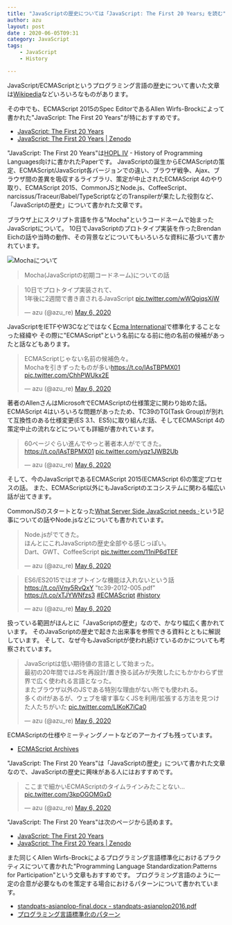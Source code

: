 ```yaml
---
title: "JavaScriptの歴史については「JavaScript: The First 20 Years」を読む"
author: azu
layout: post
date : 2020-06-05T09:31
category: JavaScript
tags:
    - JavaScript
    - History

---
```


JavaScript/ECMAScriptというプログラミング言語の歴史について書いた文章は[Wikipedia](https://ja.wikipedia.org/wiki/JavaScript)などいろいろなものがあります。

その中でも、ECMAScript 2015のSpec EditorであるAllen Wirfs-Brockによって書かれた"JavaScript: The First 20 Years"が特におすすめです。

- [JavaScript: The First 20 Years](http://www.wirfs-brock.com/allen/posts/866)
- [JavaScript: The First 20 Years | Zenodo](https://zenodo.org/record/3710954)

"JavaScript: The First 20 Years"は[HOPL IV](https://hopl4.sigplan.org/) - History of Programming Languages向けに書かれたPaperです。
JavaScriptの誕生からECMAScriptの策定、ECMAScript/JavaScript各バージョンでの違い、ブラウザ戦争、Ajax、ブラウザ間の差異を吸収するライブラリ、策定が中止されたECMAScript 4のやり取り、ECMAScript 2015、CommonJSとNode.js、CoffeeScript、narcissus/Traceur/Babel/TypeScriptなどのTranspilerが果たした役割など、「JavaScriptの歴史」について書かれた文章です。

ブラウザ上にスクリプト言語を作る"Mocha"というコードネームで始まったJavaScriptについて。
10日でJavaScriptのプロトタイプ実装を作ったBrendan Eichの話や当時の動作、その背景などについてもいろいろな資料に基づいて書かれています。

![Mochaについて](https://efcl.info/wp-content/uploads/2020/06/05-1591318494.png)

> Mocha(JavaScriptの初期コードネーム)についての話

<blockquote class="twitter-tweet"><p lang="ja" dir="ltr">10日でプロトタイプ実装されて、<br>1年後に2週間で書き直されるJavaScript <a href="https://t.co/wWQgiqsXjW">pic.twitter.com/wWQgiqsXjW</a></p>&mdash; azu (@azu_re) <a href="https://twitter.com/azu_re/status/1258016898651811847?ref_src=twsrc%5Etfw">May 6, 2020</a></blockquote>
<script async src="https://platform.twitter.com/widgets.js" charset="utf-8"></script> 

JavaScriptをIETFやW3Cなどではなく[Ecma International](https://www.ecma-international.org/)で標準化することなった経緯や
その際に"ECMAScript"という名前になる前に他の名前の候補があったと話などもあります。

<blockquote class="twitter-tweet"><p lang="ja" dir="ltr">ECMAScriptじゃない名前の候補色々。<br>Mochaを引きずったものが多い<a href="https://t.co/lAsTBPMX01">https://t.co/lAsTBPMX01</a> <a href="https://t.co/ChhPWUkx2E">pic.twitter.com/ChhPWUkx2E</a></p>&mdash; azu (@azu_re) <a href="https://twitter.com/azu_re/status/1258023056041111552?ref_src=twsrc%5Etfw">May 6, 2020</a></blockquote>
<script async src="https://platform.twitter.com/widgets.js" charset="utf-8"></script> 

著者のAllenさんはMicrosoftでECMAScriptの仕様策定に関わり始めた話。
ECMAScript 4はいろいろな問題があったため、TC39のTG(Task Group)が別れて互換性のある仕様変更(ES 3.1、ES5)に取り組んだ話、そしてECMAScript 4の策定中止の流れなどについても詳細が書かれています。

<blockquote class="twitter-tweet"><p lang="ja" dir="ltr">60ページぐらい進んでやっと著者本人がでてきた。<a href="https://t.co/lAsTBPMX01">https://t.co/lAsTBPMX01</a> <a href="https://t.co/yqz1JWB2Ub">pic.twitter.com/yqz1JWB2Ub</a></p>&mdash; azu (@azu_re) <a href="https://twitter.com/azu_re/status/1258042140677959680?ref_src=twsrc%5Etfw">May 6, 2020</a></blockquote> <script async src="https://platform.twitter.com/widgets.js" charset="utf-8"></script> 


そして、今のJavaScriptであるECMAScript 2015(ECMAScript 6)の策定プロセスの話。
また、ECMAScript以外にもJavaScriptのエコシステムに関わる幅広い話が出てきます。

CommonJSのスタートとなった[What Server Side JavaScript needs ·](https://www.blueskyonmars.com/2009/01/29/what-server-side-javascript-needs/)という記事についての話やNode.jsなどについても書かれています。

<blockquote class="twitter-tweet"><p lang="ja" dir="ltr">Node.jsがでてきた。<br>ほんとにこれJavaScriptの歴史全部やる感じっぽい。<br>Dart、GWT、CoffeeScript <a href="https://t.co/11niP6dTEF">pic.twitter.com/11niP6dTEF</a></p>&mdash; azu (@azu_re) <a href="https://twitter.com/azu_re/status/1258053593103364097?ref_src=twsrc%5Etfw">May 6, 2020</a></blockquote>

<blockquote class="twitter-tweet"><p lang="ja" dir="ltr">ES6/ES2015ではオプトインな機能は入れないという話<a href="https://t.co/iVny5RvQxY">https://t.co/iVny5RvQxY</a> &quot;tc39-2012-005.pdf&quot; <a href="https://t.co/xTJYWNfzs3">https://t.co/xTJYWNfzs3</a> <a href="https://twitter.com/hashtag/ECMAScript?src=hash&amp;ref_src=twsrc%5Etfw">#ECMAScript</a> <a href="https://twitter.com/hashtag/history?src=hash&amp;ref_src=twsrc%5Etfw">#history</a></p>&mdash; azu (@azu_re) <a href="https://twitter.com/azu_re/status/1258068790752862208?ref_src=twsrc%5Etfw">May 6, 2020</a></blockquote>

扱っている範囲がほんとに「JavaScriptの歴史」なので、かなり幅広く書かれています。
そのJavaScriptの歴史で起きた出来事を参照できる資料とともに解説しています。
そして、なぜ今もJavaScriptが使われ続けているのかについても考察されています。

<blockquote class="twitter-tweet"><p lang="ja" dir="ltr">JavaScriptは低い期待値の言語として始まった。<br>最初の20年間ではJSを再設計/置き換る試みが失敗したにもかかわらず世界で広く使われる言語となった。<br>またブラウザ以外のJSである特別な理由がない所でも使われる。<br>多くのifがあるが、ウェブを壊す事なくJSを利用/拡張する方法を見つけた人たちがいた <a href="https://t.co/LIKoK7iCa0">pic.twitter.com/LIKoK7iCa0</a></p>&mdash; azu (@azu_re) <a href="https://twitter.com/azu_re/status/1258087549152530432?ref_src=twsrc%5Etfw">May 6, 2020</a></blockquote>
<script async src="https://platform.twitter.com/widgets.js" charset="utf-8"></script> 

ECMAScriptの仕様やミーティングノートなどのアーカイブも残っています。

- [ECMAScript Archives](https://www.ecma-international.org/archive/ecmascript/)

"JavaScript: The First 20 Years"は「JavaScriptの歴史」について書かれた文章なので、JavaScriptの歴史に興味がある人にはおすすめです。

<blockquote class="twitter-tweet"><p lang="ja" dir="ltr">ここまで細かいECMAScriptのタイムラインみたことない… <a href="https://t.co/3kpOGOMGxD">pic.twitter.com/3kpOGOMGxD</a></p>&mdash; azu (@azu_re) <a href="https://twitter.com/azu_re/status/1258091886159425536?ref_src=twsrc%5Etfw">May 6, 2020</a></blockquote> <script async src="https://platform.twitter.com/widgets.js" charset="utf-8"></script> 

"JavaScript: The First 20 Years"は次のページから読めます。

- [JavaScript: The First 20 Years](http://www.wirfs-brock.com/allen/posts/866)
- [JavaScript: The First 20 Years | Zenodo](https://zenodo.org/record/3710954)

また同じくAllen Wirfs-Brockによるプログラミング言語標準化におけるプラクティスについて書かれた"Programming Language Standardization:Patterns for Participation"という文章もおすすめです。
プログラミング言語のように一定の合意が必要なものを策定する場合におけるパターンについて書かれています。

- [standpats-asianplop-final.docx - standpats-asianplop2016.pdf](http://wirfs-brock.com/allen/files/papers/standpats-asianplop2016.pdf)
- [プログラミング言語標準化のパターン](https://gist.github.com/azu/47082cbcaf7cc7b2b2f2075afad1b025)
